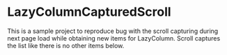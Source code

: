 # LazyColumnCapturedScroll

This is a sample project to reproduce bug with the scroll capturing during next page load while obtaining new items for LazyColumn. Scroll captures the list like there is no other items below.
